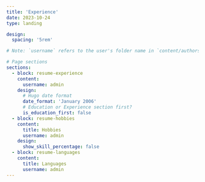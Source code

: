 ```yaml
---
title: 'Experience'
date: 2023-10-24
type: landing

design:
  spacing: '5rem'

# Note: `username` refers to the user's folder name in `content/authors/`

# Page sections
sections:
  - block: resume-experience
    content:
      username: admin
    design:
      # Hugo date format
      date_format: 'January 2006'
      # Education or Experience section first?
      is_education_first: false
  - block: resume-hobbies
    content:
      title: Hobbies
      username: admin
    design:
      show_skill_percentage: false
  - block: resume-languages
    content:
      title: Languages
      username: admin
---
```

